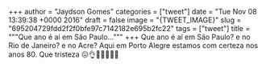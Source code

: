 
+++
author = "Jaydson Gomes"
categories = ["tweet"]
date = "Tue Nov 08 13:39:38 +0000 2016"
draft = false
image = "{TWEET_IMAGE}"
slug = "695204729fdd2f2f0bfe97c7142182e695b2fc22"
tags = ["tweet"]
title = """Que ano é aí em São Paulo..."""
+++
Que ano é aí em São Paulo? e no Rio de Janeiro? e no Acre? Aqui em Porto Alegre estamos com certeza nos anos 80. Que tristeza 😖👌💩🤕🤒🖕🐷
